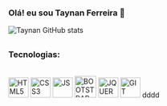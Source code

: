 ### Olá! eu sou Taynan Ferreira 🖖

<div>
 
  ![Taynan GitHub stats](https://github-readme-stats.vercel.app/api?username=TaynanGF&show_icons=true&theme=tokyonight)
</div>

##
### Tecnologias:
<div style="display: inline-block"></br>
  <img alt="HTML5" heigth="30" width="40" src="https://cdn.jsdelivr.net/gh/devicons/devicon/icons/html5/html5-original.svg" />
  <img alt="CSS3" heigth="30" width="40" src="https://cdn.jsdelivr.net/gh/devicons/devicon/icons/css3/css3-original.svg" />
  <img alt="JS" heigth="30" width="40" src="https://cdn.jsdelivr.net/gh/devicons/devicon/icons/javascript/javascript-original.svg" />
  <img alt="BOOTSTRAP" heigth="30 " width="43"  src="https://cdn.jsdelivr.net/gh/devicons/devicon/icons/bootstrap/bootstrap-original-wordmark.svg" />
  <img alt="JQUERY" heigth="30" width="40" src="https://cdn.jsdelivr.net/gh/devicons/devicon/icons/jquery/jquery-plain-wordmark.svg"  />
   <img alt="GIT" heigth="30" width="40" src="https://cdn.jsdelivr.net/gh/devicons/devicon/icons/git/git-original.svg"  />
</div>
dddd
